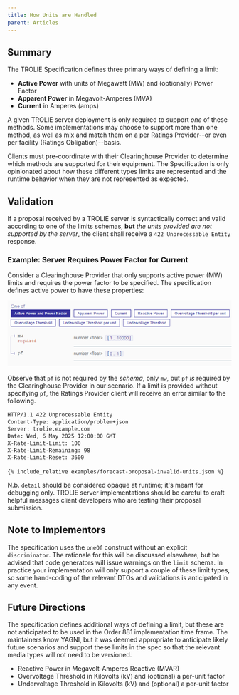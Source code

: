 ```yaml
---
title: How Units are Handled
parent: Articles
---
```


## Summary

The TROLIE Specification defines three primary ways of defining a limit:

* **Active Power** with units of Megawatt (MW) and (optionally) Power Factor
* **Apparent Power** in Megavolt-Amperes (MVA)
* **Current** in Amperes (amps)

A given TROLIE server deployment is only required to support *one* of these
methods. Some implementations may choose to support more than one method, as
well as mix and match them on a per Ratings Provider--or even per facility
(Ratings Obligation)--basis.

Clients must pre-coordinate with their Clearinghouse Provider to determine
which methods are supported for their equipment. The Specification is only
opinionated about how these different types limits are represented and the
runtime behavior when they are not represented as expected.

## Validation

If a proposal received by a TROLIE server is syntactically correct and valid
according to one of the limits schemas, **but** *the units provided are not
supported by the server*, the client shall receive a `422 Unprocessable Entity`
response.

### Example: Server Requires Power Factor for Current

Consider a Clearinghouse Provider that only supports active power (MW) limits and
requires the power factor to be specified. The specification defines active power
to have these properties:

![Limit Types](../images/limit-types.png)

Observe that `pf` is not required by the *schema*, only `mw`, but `pf` *is*
required by the Clearinghouse Provider in our scenario. If a limit is provided
without specifying `pf`, the Ratings Provider client will receive an error
similar to the following.

```http
HTTP/1.1 422 Unprocessable Entity
Content-Type: application/problem+json
Server: trolie.example.com
Date: Wed, 6 May 2025 12:00:00 GMT
X-Rate-Limit-Limit: 100
X-Rate-Limit-Remaining: 98
X-Rate-Limit-Reset: 3600

{% include_relative examples/forecast-proposal-invalid-units.json %}
```

N.b. `detail` should be considered opaque at runtime; it's meant for
debugging only. TROLIE server implementations should be careful to craft helpful
messages client developers who are testing their proposal submission.

## Note to Implementors

The specification uses the `oneOf` construct without an explicit
`discriminator`.  The rationale for this will be discussed elsewhere, but be
advised that code generators will issue warnings on the `limit` schema. In
practice your implementation will only support a couple of these limit types, so
some hand-coding of the relevant DTOs and validations is anticipated in any
event.

## Future Directions

The specification defines additional ways of defining a limit, but these are not
anticipated to be used in the Order 881 implementation time frame. The
maintainers know YAGNI, but it was deemed appropriate to anticipate likely
future scenarios and support these limits in the spec so that the relevant media
types will not need to be versioned.

* Reactive Power in Megavolt-Amperes Reactive (MVAR)
* Overvoltage Threshold in Kilovolts (kV) and (optional) a per-unit factor
* Undervoltage Threshold in Kilovolts (kV) and (optional) a per-unit factor

